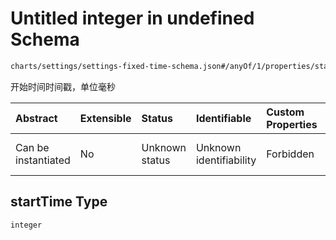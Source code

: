 # Untitled integer in undefined Schema

```txt
charts/settings/settings-fixed-time-schema.json#/anyOf/1/properties/startTime
```

开始时间时间戳，单位毫秒

| Abstract            | Extensible | Status         | Identifiable            | Custom Properties | Additional Properties | Access Restrictions | Defined In                                                                                                         |
| :------------------ | :--------- | :------------- | :---------------------- | :---------------- | :-------------------- | :------------------ | :----------------------------------------------------------------------------------------------------------------- |
| Can be instantiated | No         | Unknown status | Unknown identifiability | Forbidden         | Allowed               | none                | [settings-fixed-time-schema.json\*](../out/charts/settings/settings-fixed-time-schema.json "open original schema") |

## startTime Type

`integer`
